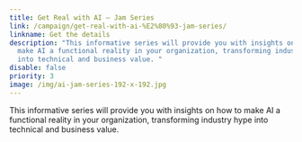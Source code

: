 ```yaml
---
title: Get Real with AI – Jam Series
link: /campaign/get-real-with-ai-%E2%80%93-jam-series/
linkname: Get the details
description: "This informative series will provide you with insights on how to
  make AI a functional reality in your organization, transforming industry hype
  into technical and business value. "
disable: false
priority: 3
image: /img/ai-jam-series-192-x-192.jpg
---
```

This informative series will provide you with insights on how to make AI a functional reality in your organization, transforming industry hype into technical and business value. 
